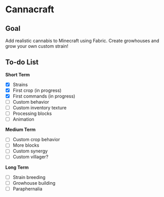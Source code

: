 # Cannacraft
## Goal
Add realistic cannabis to Minecraft using Fabric. Create growhouses and grow your own custom strain!


## To-do List
**Short Term**
* [X] Strains
* [X] First crop (in progress)
* [X] First commands (in progress)
* [ ] Custom behavior
* [ ] Custom inventory texture
* [ ] Processing blocks
* [ ] Animation

**Medium Term**
* [ ] Custom crop behavior
* [ ] More blocks
* [ ] Custom synergy
* [ ] Custom villager?

**Long Term**
* [ ] Strain breeding
* [ ] Growhouse building
* [ ] Paraphernalia
